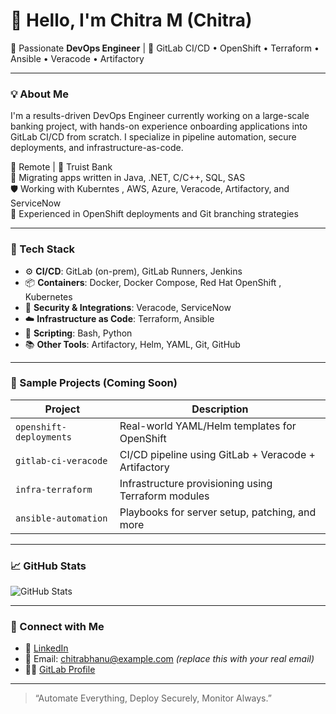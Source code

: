 # 👋 Hello, I'm Chitra M (Chitra)

🚀 Passionate **DevOps Engineer** | 🔧 GitLab CI/CD • OpenShift • Terraform • Ansible • Veracode • Artifactory

---

### 💡 About Me

I'm a results-driven DevOps Engineer currently working on a large-scale banking project, with hands-on experience onboarding applications into GitLab CI/CD from scratch. I specialize in pipeline automation, secure deployments, and infrastructure-as-code.

📍 Remote | 🏦 Truist Bank  
🔁 Migrating apps written in Java, .NET, C/C++, SQL, SAS  
🛡️ Working with Kuberntes , AWS, Azure, Veracode, Artifactory, and ServiceNow  
🚀 Experienced in OpenShift deployments and Git branching strategies  

---

### 🔧 Tech Stack

- ⚙️ **CI/CD**: GitLab (on-prem), GitLab Runners, Jenkins  
- 📦 **Containers**: Docker, Docker Compose, Red Hat OpenShift , Kubernetes   
- 🧩 **Security & Integrations**: Veracode, ServiceNow  
- ☁️ **Infrastructure as Code**: Terraform, Ansible  
- 🐚 **Scripting**: Bash, Python  
- 📚 **Other Tools**: Artifactory, Helm, YAML, Git, GitHub  

---

### 📁 Sample Projects (Coming Soon)

| Project | Description |
|--------|-------------|
| `openshift-deployments` | Real-world YAML/Helm templates for OpenShift |
| `gitlab-ci-veracode` | CI/CD pipeline using GitLab + Veracode + Artifactory |
| `infra-terraform` | Infrastructure provisioning using Terraform modules |
| `ansible-automation` | Playbooks for server setup, patching, and more |

---

### 📈 GitHub Stats

![GitHub Stats](https://github-readme-stats.vercel.app/api?username=Chitrabhanu-cmd&show_icons=true&theme=radical)

---

### 🔗 Connect with Me

- 💼 [LinkedIn](https://www.linkedin.com/in/chitrabhanu-cmd)  
- 📧 Email: chitrabhanu@example.com *(replace this with your real email)*  
- 🧑‍💻 [GitLab Profile](https://gitlab.com/Chitrabhanu-cmd)

---

> “Automate Everything, Deploy Securely, Monitor Always.”
